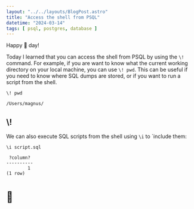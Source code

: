 ```yaml
---
layout: "../../layouts/BlogPost.astro"
title: "Access the shell from PSQL"
datetime: "2024-03-14"
tags: [ psql, postgres, database ]
---
```


Happy 🍕 day!

Today I learned that you can access the shell from PSQL by using the `\!` command. For example, if you are want to know what the current working directory on your local machine, you can use `\! pwd`. This can be useful if you need to know where SQL dumps are stored, or if you want to run a script from the shell.

```
\! pwd

/Users/magnus/
```

## \\! 

We can also execute SQL scripts from the shell using `\i` to `include them: 

```
\i script.sql

 ?column?
----------
        1
(1 row)
```

# 🐚

